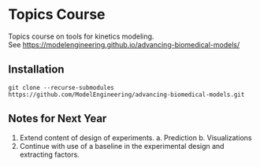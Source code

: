 # Topics Course
Topics course on tools for kinetics modeling.
<br>
See https://modelengineering.github.io/advancing-biomedical-models/
## Installation
``git clone --recurse-submodules https://github.com/ModelEngineering/advancing-biomedical-models.git``

## Notes for Next Year
1. Extend content of design of experiments.
   a. Prediction
   b. Visualizations
1. Continue with use of a baseline in the experimental design and
extracting factors.
